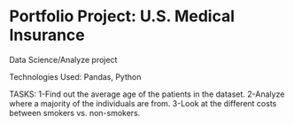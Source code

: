# Portfolio Project: U.S. Medical Insurance

Data Science/Analyze project

Technologies Used: 
Pandas, Python

TASKS: 
1-Find out the average age of the patients in the dataset.
2-Analyze where a majority of the individuals are from.
3-Look at the different costs between smokers vs. non-smokers.
